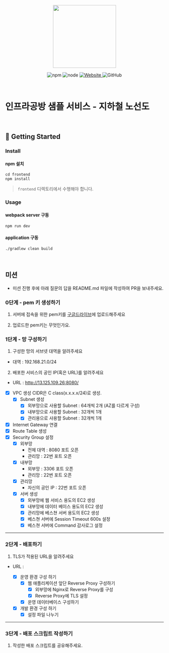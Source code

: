 <p align="center">
    <img width="200px;" src="https://raw.githubusercontent.com/woowacourse/atdd-subway-admin-frontend/master/images/main_logo.png"/>
</p>
<p align="center">
  <img alt="npm" src="https://img.shields.io/badge/npm-%3E%3D%205.5.0-blue">
  <img alt="node" src="https://img.shields.io/badge/node-%3E%3D%209.3.0-blue">
  <a href="https://edu.nextstep.camp/c/R89PYi5H" alt="nextstep atdd">
    <img alt="Website" src="https://img.shields.io/website?url=https%3A%2F%2Fedu.nextstep.camp%2Fc%2FR89PYi5H">
  </a>
  <img alt="GitHub" src="https://img.shields.io/github/license/next-step/atdd-subway-service">
</p>

<br>

# 인프라공방 샘플 서비스 - 지하철 노선도

<br>

## 🚀 Getting Started

### Install
#### npm 설치
```
cd frontend
npm install
```
> `frontend` 디렉토리에서 수행해야 합니다.

### Usage
#### webpack server 구동
```
npm run dev
```
#### application 구동
```
./gradlew clean build
```
<br>

## 미션

* 미션 진행 후에 아래 질문의 답을 README.md 파일에 작성하여 PR을 보내주세요.

### 0단계 - pem 키 생성하기

1. 서버에 접속을 위한 pem키를 [구글드라이브](https://drive.google.com/drive/folders/1dZiCUwNeH1LMglp8dyTqqsL1b2yBnzd1?usp=sharing)에 업로드해주세요

2. 업로드한 pem키는 무엇인가요.

### 1단계 - 망 구성하기
1. 구성한 망의 서브넷 대역을 알려주세요
- 대역 : 192.168.21.0/24

2. 배포한 서비스의 공인 IP(혹은 URL)를 알려주세요
- URL : http://13.125.109.26:8080/

 - [x] VPC 생성  CIDR은 C class(x.x.x.x/24)로 생성. 
     - [x] Subnet 생성
         - [x] 외부망으로 사용할 Subnet : 64개씩 2개 (AZ를 다르게 구성)
         - [x] 내부망으로 사용할 Subnet : 32개씩 1개  
         - [x] 관리용으로 사용할 Subnet : 32개씩 1개
 - [x] Internet Gateway 연결
 - [x] Route Table 생성
 - [x] Security Group 설정
     - [x] 외부망
         - 전체 대역 : 8080 포트 오픈
         - 관리망 : 22번 포트 오픈
     - [x] 내부망
        - 외부망 : 3306 포트 오픈
        - 관리망 : 22번 포트 오픈
     - [x] 관리망
        - 자신의 공인 IP : 22번 포트 오픈
     - [x] 서버 생성
         - [x] 외부망에 웹 서비스 용도의 EC2 생성
         - [x] 내부망에 데이터 베이스 용도의 EC2 생성
         - [x] 관리망에 베스쳔 서버 용도의 EC2 생성
         - [x] 베스쳔 서버에 Session Timeout 600s 설정
         - [x] 베스쳔 서버에 Command 감사로그 설정
---

### 2단계 - 배포하기
1. TLS가 적용된 URL을 알려주세요

- URL : 

  - [x] 운영 환경 구성 하기
      - [x] 웹 애플리케이션 앞단 Reverse Proxy 구성하기
          - [x] 외부망에 Nginx로 Reverse Proxy를 구성
          - [x] Reverse Proxy에 TLS 설정
      - [x] 운영 데이터베이스 구성하기
  - [x] 개발 환경 구성 하기
      - [x] 설정 파일 나누기
---

### 3단계 - 배포 스크립트 작성하기

1. 작성한 배포 스크립트를 공유해주세요.


